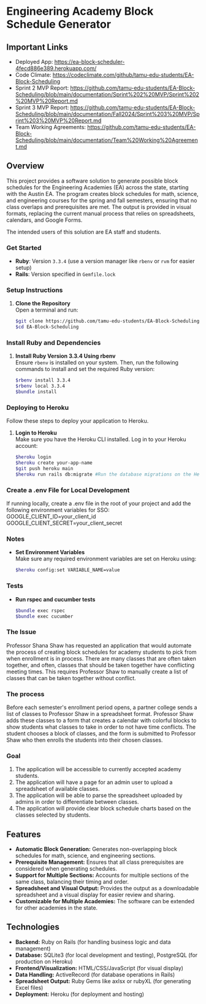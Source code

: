 # Engineering Academy Block Schedule Generator
## Important Links
+ Deployed App: https://ea-block-scheduler-4fecd886e389.herokuapp.com/
+ Code Climate: https://codeclimate.com/github/tamu-edu-students/EA-Block-Scheduling
+ Sprint 2 MVP Report: https://github.com/tamu-edu-students/EA-Block-Scheduling/blob/main/documentation/Sprint%202%20MVP/Sprint%202%20MVP%20Report.md
+ Sprint 3 MVP Report: https://github.com/tamu-edu-students/EA-Block-Scheduling/blob/main/documentation/Fall2024/Sprint%203%20MVP/Sprint%203%20MVP%20Report.md
+ Team Working Agreements: https://github.com/tamu-edu-students/EA-Block-Scheduling/blob/main/documentation/Team%20Working%20Agreement.md

## Overview
This project provides a software solution to generate possible block schedules for the Engineering Academies (EA) across the state, starting with the Austin EA. The program creates block schedules for math, science, and engineering courses for the spring and fall semesters, ensuring that no class overlaps and prerequisites are met. The output is provided in visual formats, replacing the current manual process that relies on spreadsheets, calendars, and Google Forms.

The intended users of this solution are EA staff and students.

### Get Started
- **Ruby**: Version `3.3.4` (use a version manager like `rbenv` or `rvm` for easier setup)
- **Rails**: Version specified in `Gemfile.lock`

### Setup Instructions

1. **Clone the Repository**  
   Open a terminal and run:
   ```bash
   $git clone https://github.com/tamu-edu-students/EA-Block-Scheduling.git
   $cd EA-Block-Scheduling 

### Install Ruby and Dependencies

1. **Install Ruby Version 3.3.4 Using rbenv**  
   Ensure `rbenv` is installed on your system. Then, run the following commands to install and set the required Ruby version:

   ```bash
   $rbenv install 3.3.4
   $rbenv local 3.3.4
   $bundle install

### Deploying to Heroku

Follow these steps to deploy your application to Heroku.

1. **Login to Heroku**  
   Make sure you have the Heroku CLI installed. Log in to your Heroku account:
   ```bash
   $heroku login
   $heroku create your-app-name
   $git push heroku main
   $heroku run rails db:migrate #Run the database migrations on the Heroku server

### Create a .env File for Local Development

If running locally, create a .env file in the root of your project and add the following environment variables for SSO:
GOOGLE_CLIENT_ID=your_client_id <br>
GOOGLE_CLIENT_SECRET=your_client_secret

### Notes

- **Set Environment Variables**  
  Make sure any required environment variables are set on Heroku using:
  ```bash
  $heroku config:set VARIABLE_NAME=value

### Tests
- **Run rspec and cucumber tests**  
  ```bash
  $bundle exec rspec
  $bundle exec cucumber

### The Issue
Professor Shana Shaw has requested an application that would automate the process of creating block schedules for academy students to pick from when enrollment is in process. There are many classes that are often taken together, and often, classes that should be taken together have conflicting meeting times. This requires Professor Shaw to manually create a list of classes that can be taken together without conflict.

### The process
Before each semester's enrollment period opens, a partner college sends a list of classes to Professor Shaw in a spreadsheet format. Professor Shaw adds these classes to a form that creates a calendar with colorful blocks to show students what classes to take in order to not have time conflicts. The student chooses a block of classes, and the form is submitted to Professor Shaw who then enrolls the students into their chosen classes.

### Goal
1. The application will be accessible to currently accepted academy students.
2. The application will have a page for an admin user to upload a spreadsheet of available classes.
3. The application will be able to parse the spreadsheet uploaded by admins in order to differentiate between classes.
4. The application will provide clear block schedule charts based on the classes selected by students.

## Features
+ **Automatic Block Generation:** Generates non-overlapping block schedules for math, science, and engineering sections.
+ **Prerequisite Management:** Ensures that all class prerequisites are considered when generating schedules.
+ **Support for Multiple Sections:** Accounts for multiple sections of the same class, balancing their timing and order.
+ **Spreadsheet and Visual Output:** Provides the output as a downloadable spreadsheet and a visual display for easier review and sharing.
+ **Customizable for Multiple Academies:** The software can be extended for other academies in the state.

## Technologies
+ **Backend:** Ruby on Rails (for handling business logic and data management)
+ **Database:** SQLite3 (for local development and testing), PostgreSQL (for production on Heroku)
+ **Frontend/Visualization:** HTML/CSS/JavaScript (for visual display)
+ **Data Handling:** ActiveRecord (for database operations in Rails)
+ **Spreadsheet Output:** Ruby Gems like axlsx or rubyXL (for generating Excel files)
+ **Deployment:** Heroku (for deployment and hosting)
